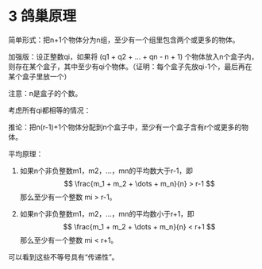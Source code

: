 # 3 鸽巢原理

简单形式：把n+1个物体分为n组，至少有一个组里包含两个或更多的物体。

加强版：设正整数qi，如果将 (q1 + q2 + ... + qn - n + 1) 个物体放入n个盒子内，则存在某个盒子，其中至少有qi个物体。（证明：每个盒子先放qi-1个，最后再在某个盒子里放一个）

注意：n是盒子的个数。



考虑所有qi都相等的情况：

推论：把n(r-1)+1个物体分配到n个盒子中，至少有一个盒子含有r个或更多的物体。

平均原理：

1. 如果n个非负整数m1，m2，...，mn的平均数大于r-1，即
   $$
   \frac{m_1 + m_2 + \dots + m_n}{n} > r-1
   $$
   那么至少有一个整数 mi > r-1。

2. 如果n个非负整数m1，m2，...，mn的平均数小于r+1，即
   $$
   \frac{m_1 + m_2 + \dots + m_n}{n} < r+1
   $$
   那么至少有一个整数 mi < r+1。

可以看到这些不等号具有“传递性”。







